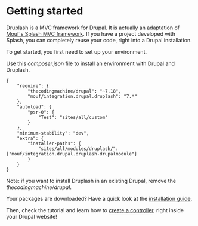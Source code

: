 Getting started
===============

Druplash is a MVC framework for Drupal. It is actually an adaptation of [Mouf's Splash MVC framework](https://github.com/thecodingmachine/mvc.splash).
If you have a project developed with Splash, you can completely reuse your code, right into a Drupal installation.  

To get started, you first need to set up your environment.

Use this *composer.json* file to install an environment with Drupal and Druplash.

	{
	    "require": {
	        "thecodingmachine/drupal": "~7.18",
	        "mouf/integration.drupal.druplash": "7.*"
	    },
	    "autoload": {
	        "psr-0": {
	            "Test": "sites/all/custom"
	        }
	    },
	    "minimum-stability": "dev",
	    "extra": {
	        "installer-paths": {
	            "sites/all/modules/druplash/": ["mouf/integration.drupal.druplash-drupalmodule"]
	        }
	    }
	}

Note: if you want to install Druplash in an existing Drupal, remove the *thecodingmachine/drupal*.

Your packages are downloaded? Have a quick look at the [installation guide](doc/install.md).

Then, check the tutorial and learn how to [create a controller](doc/tutorial.md), right inside your Drupal website!
